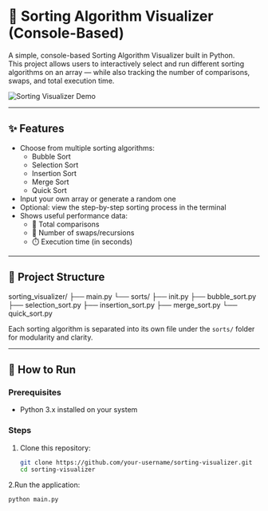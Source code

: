 # 🧮 Sorting Algorithm Visualizer (Console-Based)

A simple, console-based Sorting Algorithm Visualizer built in Python.  
This project allows users to interactively select and run different sorting algorithms on an array — while also tracking the number of comparisons, swaps, and total execution time.

![Sorting Visualizer Demo](./865d0f4f-edd0-44de-9f85-9dc9902af307.png)

---

## ✨ Features

- Choose from multiple sorting algorithms:
  - Bubble Sort
  - Selection Sort
  - Insertion Sort
  - Merge Sort
  - Quick Sort
- Input your own array or generate a random one
- Optional: view the step-by-step sorting process in the terminal
- Shows useful performance data:
  - 🔁 Total comparisons
  - 🔄 Number of swaps/recursions
  - ⏱️ Execution time (in seconds)

---

## 📂 Project Structure

sorting_visualizer/
├── main.py
└── sorts/
├── init.py
├── bubble_sort.py
├── selection_sort.py
├── insertion_sort.py
├── merge_sort.py
└── quick_sort.py


Each sorting algorithm is separated into its own file under the `sorts/` folder for modularity and clarity.

---

## 🚀 How to Run

### Prerequisites
- Python 3.x installed on your system

### Steps
1. Clone this repository:
   ```bash
   git clone https://github.com/your-username/sorting-visualizer.git
   cd sorting-visualizer
2.Run the application:
```bash
python main.py


